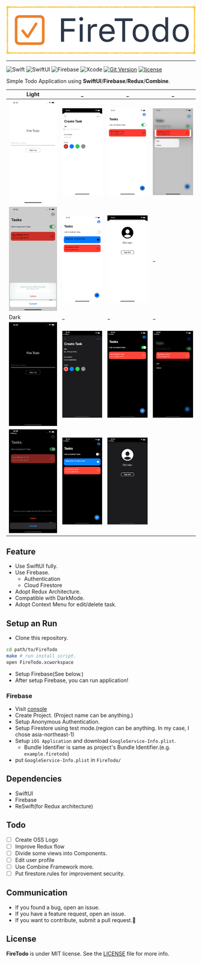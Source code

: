 <p align='center'><img src='docs/images/logo.png' /></p>

---

![Swift](https://img.shields.io/badge/swift-5.1-orange.svg?style=for-the-badge)
![SwiftUI](https://img.shields.io/badge/use-swift_ui-orange.svg?style=for-the-badge)
![Firebase](https://img.shields.io/badge/firebase-6.9.0-orange.svg?style=for-the-badge)
![Xcode](https://img.shields.io/badge/Xcode-11.1_GM_Seed-blue.svg?style=for-the-badge)
[![Git Version](https://img.shields.io/github/release/sgr-ksmt/FireTodo.svg?style=for-the-badge)](https://github.com/sgr-ksmt/FireTodo/releases)
[![license](https://img.shields.io/github/license/sgr-ksmt/FireTodo.svg?style=for-the-badge)](https://github.com/sgr-ksmt/FireTodo/blob/master/LICENSE)

Simple Todo Application using **SwiftUI**/**Firebase**/**Redux**/**Combine**.

| Light                      | _                          | _                          | _                          |
| -------------------------- | -------------------------- | -------------------------- | -------------------------- |
| ![](docs/images/img1.png)  | ![](docs/images/img2.png)  | ![](docs/images/img3.png)  | ![](docs/images/img4.png)  |
| ![](docs/images/img5.png)  | ![](docs/images/img6.png)  | ![](docs/images/img7.png)  | _                          |
| Dark                       | _                          | _                          | _                          |
| ![](docs/images/img8.png)  | ![](docs/images/img9.png)  | ![](docs/images/img10.png) | ![](docs/images/img11.png) |
| ![](docs/images/img12.png) | ![](docs/images/img13.png) | ![](docs/images/img14.png) |                            |


## Feature

- Use SwiftUI fully.
- Use Firebase.
  - Authentication
  - Cloud Firestore
- Adopt Redux Architecture.
- Compatible with DarkMode.
- Adopt Context Menu for edit/delete task.

## Setup an Run

- Clone this repository.

```sh
cd path/to/FireTodo
make # run install script.
open FireTodo.xcworkspace
```

- Setup Firebase(See below.)
- After setup Firebase, you can run application!

### Firebase

- Visit [console](https://console.firebase.google.com)
- Create Project. (Project name can be anything.)
- Setup Anonymous Authentication.
- Setup Firestore using test mode.(region can be anything. In my case, I chose asia-northeast-1)
- Setup `iOS Application` and download `GoogleService-Info.plist`.
  - Bundle Identifier is same as project's Bundle Identifier.(e.g. `example.firetodo`)
- put `GoogleService-Info.plist` in `FireTodo/`

## Dependencies

- SwiftUI
- Firebase
- ReSwift(for Redux architecture)

## Todo

- [ ] Create OSS Logo
- [ ] Improve Redux flow
- [ ] Divide some views into Components.
- [ ] Edit user profile
- [ ] Use Combine Framework more.
- [ ] Put firestore.rules for improvement security.

## Communication

- If you found a bug, open an issue.
- If you have a feature request, open an issue.
- If you want to contribute, submit a pull request.:muscle:

## License

**FireTodo** is under MIT license. See the [LICENSE](LICENSE) file for more info.